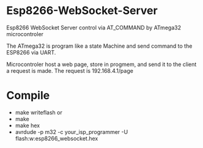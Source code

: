 # Esp8266-WebSocket-Server
Esp8266 WebSocket Server control via AT_COMMAND by ATmega32 microcontroler

The ATmega32 is program like a state Machine and send command to the ESP8266 via UART.

Microcontroler host a web page, store in progmem, and send it to the client a request is made.
The request is 192.168.4.1/page
# Compile
- make writeflash
or
- make
- make hex
- avrdude -p m32 -c your_isp_programmer -U flash:w:esp8266_websocket.hex

